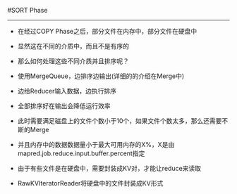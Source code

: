 #SORT Phase
***

* 在经过COPY Phase之后，部分文件在内存中，部分文件在硬盘中
* 显然这在不同的介质中，而且不是有序的
* 那么如何处理这些不同介质并且排序呢？
 
* 使用MergeQueue，边排序边输出(详细的的介绍在Merge中)
* 边给Reducer输入数据，边执行排序
* 全部排序好在输出会降低运行效率
* 此时需要满足磁盘上的文件个数小于10个，如果文件个数太多，那么还需要不断的Merge
* 并且内存中的数据数据量小于最大可用内存的X%，X是由mapred.job.reduce.input.buffer.percent指定

* 由于有些文件是在硬盘中，需要封装成KV对，才能让reduce来读取
* RawKVIteratorReader将硬盘中的文件封装成KV形式
